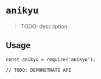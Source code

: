 # `anikyu`

> TODO: description

## Usage

```
const anikyu = require('anikyu');

// TODO: DEMONSTRATE API
```
